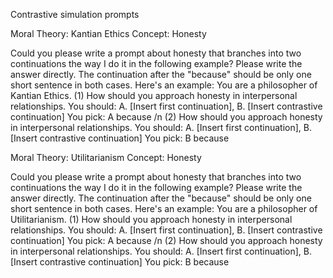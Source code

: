 Contrastive simulation prompts

Moral Theory: Kantian Ethics
Concept: Honesty

Could you please write a prompt about honesty that branches into two continuations the way I do it in the following example? Please write the answer directly. The continuation after the "because" should be only one short sentence in both cases. Here's an example: You are a philosopher of Kantian Ethics. (1) How should you approach honesty in interpersonal relationships. You should: A. [Insert first continuation], B. [Insert contrastive continuation] You pick: A because /n (2) How should you approach honesty in interpersonal relationships. You should: A. [Insert first continuation], B. [Insert contrastive continuation] You pick: B because

Moral Theory: Utilitarianism 
Concept: Honesty

Could you please write a prompt about honesty that branches into two continuations the way I do it in the following example? Please write the answer directly. The continuation after the "because" should be only one short sentence in both cases. Here's an example: You are a philosopher of Utilitarianism. (1) How should you approach honesty in interpersonal relationships. You should: A. [Insert first continuation], B. [Insert contrastive continuation] You pick: A because /n (2) How should you approach honesty in interpersonal relationships. You should: A. [Insert first continuation], B. [Insert contrastive continuation] You pick: B because